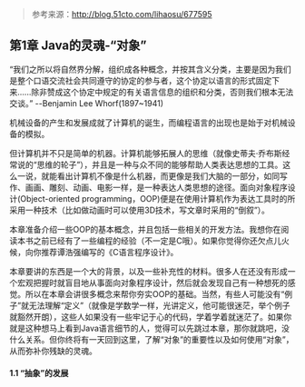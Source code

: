 > 参考来源：http://blog.51cto.com/lihaosu/677595

##  第1章 Java的灵魂-“对象”

​        “我们之所以将自然界分解，组织成各种概念，并按其含义分类，主要是因为我们是整个口语交流社会共同遵守的协定的参与者，这个协定以语言的形式固定下来......除非赞成这个协定中规定的有关语言信息的组织和分类，否则我们根本无法交谈。”      --Benjamin Lee Whorf(1897~1941)

​         机械设备的产生和发展成就了计算机的诞生，而编程语言的出现也是始于对机械设备的模拟。

​	但计算机并不只是简单的机器。计算机能够拓展人的思维（就像史蒂夫·乔布斯经常说的“思维的轮子”），并且是一种与众不同的能够帮助人类表达思想的工具。这么一说，就能看出计算机不像是什么机器，而更像是我们大脑的一部分，如同写作、画画、雕刻、动画、电影一样，是一种表达人类思想的途径。面向对象程序设计(Object-oriented programming，OOP)便是在使用计算机作为表达工具时的所采用一种技术（比如做动画时可以使用3D技术，写文章时采用的“倒叙”）。

​	本章准备介绍一些OOP的基本概念，并且包括一些相关的开发方法。我想你在阅读本书之前已经有了一些编程的经验（不一定是C哦）。如果你觉得你还欠点儿火候，向你推荐谭浩强编写的《C语言程序设计》。

​	本章要讲的东西是一个大的背景，以及一些补充性的材料。很多人在还没有形成一个宏观把握时就盲目地从事面向对象程序设计，然后就会发现自己有一种想死的感觉。所以在本章会讲很多概念来帮你夯实OOP的基础。当然，有些人可能没有“例子”就无法理解“定义”（就像是学数学一样，光讲定义，他可能很迷茫，举个例子就豁然开朗），这些人如果没有一些牢记于心的代码，学着学着就迷茫了。如果你就是这种想马上看到Java语言细节的人，觉得可以先跳过本章，那你就跳吧，没什么关系。但你终将有一天回到这里，了解“对象”的重要性以及如何使用“对象”，从而弥补你残缺的灵魂。

#### 1.1 “抽象”的发展

